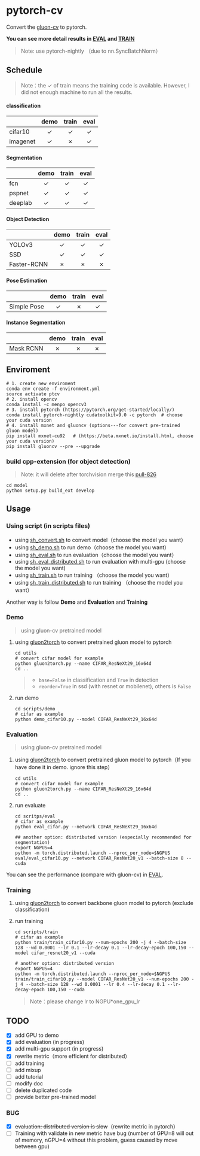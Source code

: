 # pytorch-cv

Convert the [gluon-cv](https://github.com/dmlc/gluon-cv/) to pytorch. 

**You can see more detail results in [EVAL](./NOTE/EVAL.md) and [TRAIN](./NOTE/TRAIN.md)** 

> Note: use pytorch-nightly （due to nn.SyncBatchNorm）

## Schedule

> Note：the ✓ of train means the training code is available. However, I did not enough machine to run all the results.

#### classification

|          | demo | train | eval |
| -------- | :--: | :---: | :--: |
| cifar10  |  ✓   |   ✓   |  ✓   |
| imagenet |  ✓   |   ✗   |  ✓   |

#### Segmentation

|         | demo | train | eval |
| ------- | :--: | :---: | :--: |
| fcn     |  ✓   |   ✓   |  ✓   |
| pspnet  |  ✓   |   ✓   |  ✓   |
| deeplab |  ✓   |   ✓   |  ✓   |

#### Object Detection

|             | demo | train | eval |
| ----------- | :--: | :---: | :--: |
| YOLOv3      |  ✓   |   ✓   |  ✓   |
| SSD         |  ✓   |   ✓   |  ✓   |
| Faster-RCNN |  ✗   |   ✗   |  ✗   |

#### Pose Estimation

|             | demo | train | eval |
| ----------- | :--: | :---: | :--: |
| Simple Pose |  ✓   |   ✗   |  ✓   |

#### Instance Segmentation

|           | demo | train | eval |
| --------- | :--: | :---: | :--: |
| Mask RCNN |  ✗   |   ✗   |  ✗   |

## Enviroment

```shell
# 1. create new enviroment
conda env create -f environment.yml
source activate ptcv
# 2. install opencv 
conda install -c menpo opencv3
# 3. install pytorch (https://pytorch.org/get-started/locally/)
conda install pytorch-nightly cudatoolkit=9.0 -c pytorch  # choose your cuda version
# 4. install mxnet and gluoncv (options---for convert pre-trained gluon model)
pip install mxnet-cu92   # (https://beta.mxnet.io/install.html, choose your cuda version)
pip install gluoncv --pre --upgrade
```

### build cpp-extension (for object detection)

> Note: it will delete after torchvision merge this [pull-826](https://github.com/pytorch/vision/pull/826)

```shell
cd model
python setup.py build_ext develop
```

## Usage

### Using script (in scripts files)

- using [sh_convert.sh](./scripts/sh_convert.sh) to convert model（choose the model you want）
- using [sh_demo.sh](./scripts/sh_convert.sh) to run demo（choose the model you want）
- using [sh_eval.sh](./scripts/sh_eval.sh) to run evaluation（choose the model you want）
- using [sh_eval_distributed.sh](./scripts/sh_eval_distributed.sh) to run evaluation with multi-gpu (choose the model you want)
- using [sh_train.sh](./scripts/sh_train.sh) to run training （choose the model you want）
- using [sh_train_distributed.sh](./scripts/sh_train_distributed.sh) to run training （choose the model you want）

Another way is follow **Demo** and **Evaluation** and **Training**

### Demo

> using gluon-cv pretrained model

1. using [gluon2torch](./utils/gluon2torch.py) to convert pretrained gluon model to pytorch

   ```shell
   cd utils
   # convert cifar model for example 
   python gluon2torch.py --name CIFAR_ResNeXt29_16x64d
   cd ..
   ```

   > - `base=False` in classification and `True` in detection
   > - `reorder=True` in ssd (with resnet or mobilenet), others is `False`

2. run demo 

   ```shell
   cd scripts/demo
   # cifar as example
   python demo_cifar10.py --model CIFAR_ResNeXt29_16x64d
   ```

### Evaluation

> using gluon-cv pretrained model

1. using [gluon2torch](./utils/gluon2torch.py) to convert pretrained gluon model to pytorch（If you have done it in demo. ignore this step）

   ```shell
   cd utils
   # convert cifar model for example 
   python gluon2torch.py --name CIFAR_ResNeXt29_16x64d
   cd ..
   ```

2. run evaluate

   ```shell
   cd scritps/eval
   # cifar as example
   python eval_cifar.py --network CIFAR_ResNeXt29_16x64d
   
   ## another option: distributed version (especially recommended for segmentation)
   export NGPUS=4
   python -m torch.distributed.launch --nproc_per_node=$NGPUS eval/eval_cifar10.py --network CIFAR_ResNet20_v1 --batch-size 8 --cuda
   ```

You can see the performance (compare with gluon-cv) in [EVAL](./NOTE/EVAL.md).

### Training

1. using [gluon2torch](./utils/gluon2torch.py) to convert backbone gluon model to pytorch (exclude classification)

2. run training

   ```shell
   cd scripts/train
   # cifar as example
   python train/train_cifar10.py --num-epochs 200 -j 4 --batch-size 128 --wd 0.0001 --lr 0.1 --lr-decay 0.1 --lr-decay-epoch 100,150 --model cifar_resnet20_v1 --cuda
   
   # another option: distributed version
   export NGPUS=4
   python -m torch.distributed.launch --nproc_per_node=$NGPUS train/train_cifar10.py --model CIFAR_ResNet20_v1 --num-epochs 200 -j 4 --batch-size 128 --wd 0.0001 --lr 0.4 --lr-decay 0.1 --lr-decay-epoch 100,150 --cuda
   ```

   > Note：please change lr to NGPU*one_gpu_lr

## TODO

- [x] add GPU to demo
- [x] add evaluation (in progress)
- [x] add multi-gpu support (in progress)
- [x] rewrite metric（more efficient for distributed）
- [ ] add training
- [ ] add mixup
- [ ] add tutorial
- [ ] modify doc
- [ ] delete duplicated code
- [ ] provide better pre-trained model

### BUG

- [x] ~~evaluation:  distributed version is slow~~（rewrite metric in pytorch）
- [ ] Training with validate in new metric have bug (number of GPU=8 will out of memory, nGPU=4 without this problem, guess caused by move between gpu) 